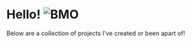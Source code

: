 # Hello! ![BMO](https://emoji.gg/assets/emoji/4803_BMO_dancing.gif)

Below are a collection of projects I've created or been apart of!
